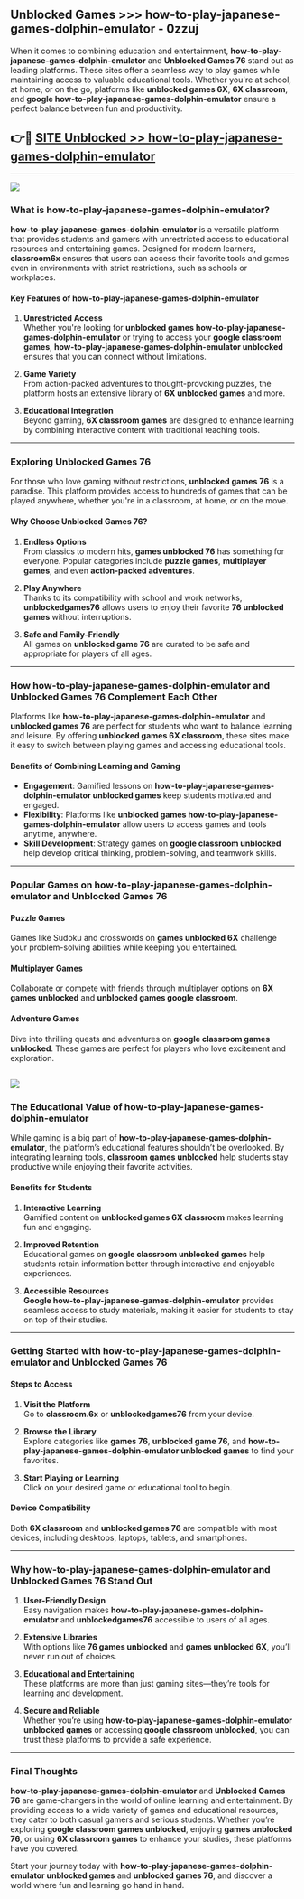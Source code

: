 ## Unblocked Games >>> how-to-play-japanese-games-dolphin-emulator - 0zzuj 

When it comes to combining education and entertainment, **how-to-play-japanese-games-dolphin-emulator** and **Unblocked Games 76** stand out as leading platforms. These sites offer a seamless way to play games while maintaining access to valuable educational tools. Whether you're at school, at home, or on the go, platforms like **unblocked games 6X**, **6X classroom**, and **google how-to-play-japanese-games-dolphin-emulator** ensure a perfect balance between fun and productivity.
## 👉🔴 [SITE Unblocked >> how-to-play-japanese-games-dolphin-emulator](http://premium.freeplayer.one?title=how-to-play-japanese-games-dolphin-emulator&ref=22JU)
---
<a href="http://premium.freeplayer.one?title=how-to-play-japanese-games-dolphin-emulator&ref=22JU/"><img src="https://github.com/user-attachments/assets/438f12ca-57a4-47a3-8ead-c64da593a1e5"/></a>
### What is how-to-play-japanese-games-dolphin-emulator?  

**how-to-play-japanese-games-dolphin-emulator** is a versatile platform that provides students and gamers with unrestricted access to educational resources and entertaining games. Designed for modern learners, **classroom6x** ensures that users can access their favorite tools and games even in environments with strict restrictions, such as schools or workplaces.  

#### Key Features of how-to-play-japanese-games-dolphin-emulator  

1. **Unrestricted Access**  
   Whether you're looking for **unblocked games how-to-play-japanese-games-dolphin-emulator** or trying to access your **google classroom games**, **how-to-play-japanese-games-dolphin-emulator unblocked** ensures that you can connect without limitations.  

2. **Game Variety**  
   From action-packed adventures to thought-provoking puzzles, the platform hosts an extensive library of **6X unblocked games** and more.  

3. **Educational Integration**  
   Beyond gaming, **6X classroom games** are designed to enhance learning by combining interactive content with traditional teaching tools.  



---

### Exploring Unblocked Games 76  

For those who love gaming without restrictions, **unblocked games 76** is a paradise. This platform provides access to hundreds of games that can be played anywhere, whether you're in a classroom, at home, or on the move.  

#### Why Choose Unblocked Games 76?  

1. **Endless Options**  
   From classics to modern hits, **games unblocked 76** has something for everyone. Popular categories include **puzzle games**, **multiplayer games**, and even **action-packed adventures**.  

2. **Play Anywhere**  
   Thanks to its compatibility with school and work networks, **unblockedgames76** allows users to enjoy their favorite **76 unblocked games** without interruptions.  

3. **Safe and Family-Friendly**  
   All games on **unblocked game 76** are curated to be safe and appropriate for players of all ages.  

---

### How how-to-play-japanese-games-dolphin-emulator and Unblocked Games 76 Complement Each Other  

Platforms like **how-to-play-japanese-games-dolphin-emulator** and **unblocked games 76** are perfect for students who want to balance learning and leisure. By offering **unblocked games 6X classroom**, these sites make it easy to switch between playing games and accessing educational tools.  

#### Benefits of Combining Learning and Gaming  

- **Engagement**: Gamified lessons on **how-to-play-japanese-games-dolphin-emulator unblocked games** keep students motivated and engaged.  
- **Flexibility**: Platforms like **unblocked games how-to-play-japanese-games-dolphin-emulator** allow users to access games and tools anytime, anywhere.  
- **Skill Development**: Strategy games on **google classroom unblocked** help develop critical thinking, problem-solving, and teamwork skills.  

---

### Popular Games on how-to-play-japanese-games-dolphin-emulator and Unblocked Games 76  

#### Puzzle Games  

Games like Sudoku and crosswords on **games unblocked 6X** challenge your problem-solving abilities while keeping you entertained.  

#### Multiplayer Games  

Collaborate or compete with friends through multiplayer options on **6X games unblocked** and **unblocked games google classroom**.  

#### Adventure Games  

Dive into thrilling quests and adventures on **google classroom games unblocked**. These games are perfect for players who love excitement and exploration.  

<a href="http://download.freeplayer.one?title=how-to-play-japanese-games-dolphin-emulator&ref=23D/"><img src="https://github.com/user-attachments/assets/fe0c3e91-c8e1-489c-acf0-e2f614c12fb8"/></a>
---

### The Educational Value of how-to-play-japanese-games-dolphin-emulator  

While gaming is a big part of **how-to-play-japanese-games-dolphin-emulator**, the platform’s educational features shouldn’t be overlooked. By integrating learning tools, **classroom games unblocked** help students stay productive while enjoying their favorite activities.  

#### Benefits for Students  

1. **Interactive Learning**  
   Gamified content on **unblocked games 6X classroom** makes learning fun and engaging.  

2. **Improved Retention**  
   Educational games on **google classroom unblocked games** help students retain information better through interactive and enjoyable experiences.  

3. **Accessible Resources**  
   **Google how-to-play-japanese-games-dolphin-emulator** provides seamless access to study materials, making it easier for students to stay on top of their studies.  

---

### Getting Started with how-to-play-japanese-games-dolphin-emulator and Unblocked Games 76  

#### Steps to Access  

1. **Visit the Platform**  
   Go to **classroom.6x** or **unblockedgames76** from your device.  

2. **Browse the Library**  
   Explore categories like **games 76**, **unblocked game 76**, and **how-to-play-japanese-games-dolphin-emulator unblocked games** to find your favorites.  

3. **Start Playing or Learning**  
   Click on your desired game or educational tool to begin.  

#### Device Compatibility  

Both **6X classroom** and **unblocked games 76** are compatible with most devices, including desktops, laptops, tablets, and smartphones.  

---

### Why how-to-play-japanese-games-dolphin-emulator and Unblocked Games 76 Stand Out  

1. **User-Friendly Design**  
   Easy navigation makes **how-to-play-japanese-games-dolphin-emulator** and **unblockedgames76** accessible to users of all ages.  

2. **Extensive Libraries**  
   With options like **76 games unblocked** and **games unblocked 6X**, you’ll never run out of choices.  

3. **Educational and Entertaining**  
   These platforms are more than just gaming sites—they’re tools for learning and development.  

4. **Secure and Reliable**  
   Whether you’re using **how-to-play-japanese-games-dolphin-emulator unblocked games** or accessing **google classroom unblocked**, you can trust these platforms to provide a safe experience.  

---

### Final Thoughts  

**how-to-play-japanese-games-dolphin-emulator** and **Unblocked Games 76** are game-changers in the world of online learning and entertainment. By providing access to a wide variety of games and educational resources, they cater to both casual gamers and serious students. Whether you’re exploring **google classroom games unblocked**, enjoying **games unblocked 76**, or using **6X classroom games** to enhance your studies, these platforms have you covered.  

Start your journey today with **how-to-play-japanese-games-dolphin-emulator unblocked games** and **unblocked games 76**, and discover a world where fun and learning go hand in hand.  